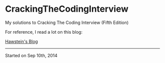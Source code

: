 CrackingTheCodingInterview
==========================
My solutions to Cracking The Coding Interview (Fifth Edition)

For reference, I read a lot on this blog:

[Hawstein's Blog](http://hawstein.com/posts/ctci-solutions-contents.html)

----------------------------
Started on Sep 10th, 2014

